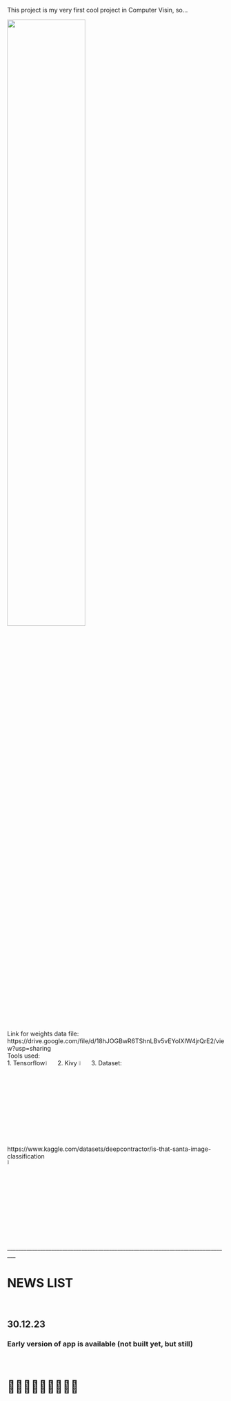 This project is my very first cool project in Computer Visin, so...<br>

<img src='https://i.ibb.co/NxMBdQS/HAPPY-NEW-YEAR.png' width=60%>
<br>
Link for weights data file: https://drive.google.com/file/d/18hJOGBwR6TShnLBv5vEYoIXIW4jrQrE2/view?usp=sharing
<br>
Tools used: <br>
1. Tensorflow<img src='https://upload.wikimedia.org/wikipedia/commons/thumb/2/2d/Tensorflow_logo.svg/1915px-Tensorflow_logo.svg.png' width=5%>
2. Kivy <img src='https://upload.wikimedia.org/wikipedia/commons/5/58/Kivy_logo.png' width=5%>
3. Dataset: https://www.kaggle.com/datasets/deepcontractor/is-that-santa-image-classification <br>
<img src='https://cdn4.iconfinder.com/data/icons/logos-and-brands/512/189_Kaggle_logo_logos-512.png' width=5%>
<br>
_________________________________________________________________________________
<h1>NEWS LIST</h1><br>
<h2>30.12.23 </h2>
<h3>Early version of app is available (not built yet, but still)</h3><br>
<h1>🎉🍾🥂🎆🎇🎅🥳🥳🥳</h1>
